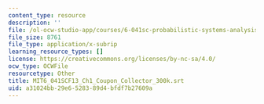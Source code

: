 ```yaml
---
content_type: resource
description: ''
file: /ol-ocw-studio-app/courses/6-041sc-probabilistic-systems-analysis-and-applied-probability-fall-2013/a31024bb29e6528389d4bfdf7b27609a_MIT6_041SCF13_Ch1_Coupon_Collector_300k.vtt
file_size: 8761
file_type: application/x-subrip
learning_resource_types: []
license: https://creativecommons.org/licenses/by-nc-sa/4.0/
ocw_type: OCWFile
resourcetype: Other
title: MIT6_041SCF13_Ch1_Coupon_Collector_300k.srt
uid: a31024bb-29e6-5283-89d4-bfdf7b27609a
---
```


